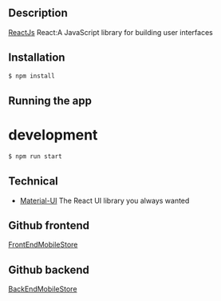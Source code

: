 ## Description

[ReactJs](https://reactjs.org/) React:A JavaScript library for building user interfaces

## Installation

```bash
$ npm install
```

## Running the app

# development
```bash
$ npm run start
```
## Technical
 - [Material-UI](https://mui.com/) The React UI library you always wanted

## Github frontend
 [FrontEndMobileStore](https://github.com/thanghoang0163/Mobile__Store.git)
 
## Github backend
 [BackEndMobileStore](https://github.com/tranhuywin/TWin-server.git)
